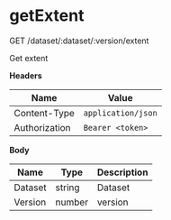 # getExtent

GET /dataset/:dataset/:version/extent

Get extent

**Headers**

| Name          | Value              |
| ------------- | ------------------ |
| Content-Type  | `application/json` |
| Authorization | `Bearer <token>`   |

**Body**

| Name    | Type   | Description |
| ------- | ------ | ----------- |
| Dataset | string | Dataset     |
| Version | number | version     |

